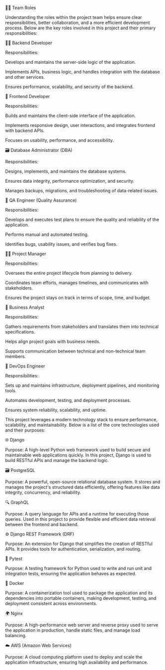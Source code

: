 🧑‍💼 Team Roles

Understanding the roles within the project team helps ensure clear responsibilities, better collaboration, and a more efficient development process. Below are the key roles involved in this project and their primary responsibilities:

👨‍💻 Backend Developer

Responsibilities:

Develops and maintains the server-side logic of the application.

Implements APIs, business logic, and handles integration with the database and other services.

Ensures performance, scalability, and security of the backend.

🎨 Frontend Developer

Responsibilities:

Builds and maintains the client-side interface of the application.

Implements responsive design, user interactions, and integrates frontend with backend APIs.

Focuses on usability, performance, and accessibility.

🗃️ Database Administrator (DBA)

Responsibilities:

Designs, implements, and maintains the database systems.

Ensures data integrity, performance optimization, and security.

Manages backups, migrations, and troubleshooting of data-related issues.

🧪 QA Engineer (Quality Assurance)

Responsibilities:

Develops and executes test plans to ensure the quality and reliability of the application.

Performs manual and automated testing.

Identifies bugs, usability issues, and verifies bug fixes.

🧑‍🏫 Project Manager

Responsibilities:

Oversees the entire project lifecycle from planning to delivery.

Coordinates team efforts, manages timelines, and communicates with stakeholders.

Ensures the project stays on track in terms of scope, time, and budget.

🎯 Business Analyst

Responsibilities:

Gathers requirements from stakeholders and translates them into technical specifications.

Helps align project goals with business needs.

Supports communication between technical and non-technical team members.

🔐 DevOps Engineer

Responsibilities:

Sets up and maintains infrastructure, deployment pipelines, and monitoring tools.

Automates development, testing, and deployment processes.

Ensures system reliability, scalability, and uptime.

This project leverages a modern technology stack to ensure performance, scalability, and maintainability. Below is a list of the core technologies used and their purposes:

🌐 Django

Purpose: A high-level Python web framework used to build secure and maintainable web applications quickly. In this project, Django is used to build RESTful APIs and manage the backend logic.

🗃️ PostgreSQL

Purpose: A powerful, open-source relational database system. It stores and manages the project's structured data efficiently, offering features like data integrity, concurrency, and reliability.

🔍 GraphQL

Purpose: A query language for APIs and a runtime for executing those queries. Used in this project to provide flexible and efficient data retrieval between the frontend and backend.

⚙️ Django REST Framework (DRF)

Purpose: An extension for Django that simplifies the creation of RESTful APIs. It provides tools for authentication, serialization, and routing.

🧪 Pytest

Purpose: A testing framework for Python used to write and run unit and integration tests, ensuring the application behaves as expected.

🐳 Docker

Purpose: A containerization tool used to package the application and its dependencies into portable containers, making development, testing, and deployment consistent across environments.

🌍 Nginx

Purpose: A high-performance web server and reverse proxy used to serve the application in production, handle static files, and manage load balancing.

☁️ AWS (Amazon Web Services)

Purpose: A cloud computing platform used to deploy and scale the application infrastructure, ensuring high availability and performance.
